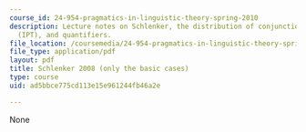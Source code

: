 ```yaml
---
course_id: 24-954-pragmatics-in-linguistic-theory-spring-2010
description: Lecture notes on Schlenker, the distribution of conjunctions, incremental-presupposition-transparency
  (IPT), and quantifiers.
file_location: /coursemedia/24-954-pragmatics-in-linguistic-theory-spring-2010/ad5bbce775cd113e15e961244fb46a2e_MIT24_954S10_lec07.pdf
file_type: application/pdf
layout: pdf
title: Schlenker 2008 (only the basic cases)
type: course
uid: ad5bbce775cd113e15e961244fb46a2e

---
```

None